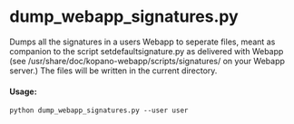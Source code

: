 

dump_webapp_signatures.py
=========================
Dumps all the signatures in a users Webapp to seperate files, meant as companion to the script setdefaultsignature.py as delivered with Webapp (see /usr/share/doc/kopano-webapp/scripts/signatures/ on your Webapp server.)
The files will be written in the current directory.

#### Usage:
```
python dump_webapp_signatures.py --user user
```  

